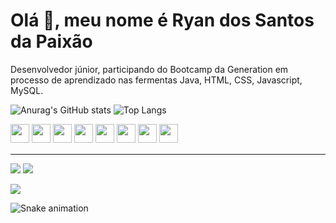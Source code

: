 # Olá 👋, meu nome é Ryan dos Santos da Paixão

Desenvolvedor júnior, participando do Bootcamp da Generation em processo de aprendizado nas fermentas Java, HTML, CSS, Javascript, MySQL.

![Anurag's GitHub stats](https://github-readme-stats.vercel.app/api?username=leaoquara&show_icons=true&theme=highcontrast) ![Top Langs](https://github-readme-stats.vercel.app/api/top-langs/?username=leaoquara&layout=compact&theme=highcontrast)

<p>
<img src="https://img.shields.io/badge/java-%23ED8B00.svg?style=for-the-badge&logo=java&logoColor=white" style="margin-bottom: 4px;" height="30px">
<img src="https://img.shields.io/badge/javascript-%23323330.svg?style=for-the-badge&logo=javascript&logoColor=%23F7DF1E" style="margin-bottom: 4px;" height="30px">
<img src="https://img.shields.io/badge/html5-%23E34F26.svg?style=for-the-badge&logo=html5&logoColor=white" style="margin-bottom: 4px;" height="30px">
<img src="https://img.shields.io/badge/css3-%231572B6.svg?style=for-the-badge&logo=css3&logoColor=white" style="margin-bottom: 4px;" height="30px">
<img src="https://img.shields.io/badge/bootstrap-%23563D7C.svg?style=for-the-badge&logo=bootstrap&logoColor=white" style="margin-bottom: 4px;" height="30px">
<img src="https://img.shields.io/badge/angular-%23DD0031.svg?style=for-the-badge&logo=angular&logoColor=white" style="margin-bottom: 4px;" height="30px">
<img src="https://img.shields.io/badge/git-%23F05033.svg?style=for-the-badge&logo=git&logoColor=white" style="margin-bottom: 4px;" height="30px">
<img src="https://img.shields.io/badge/Linux-FCC624?style=for-the-badge&logo=linux&logoColor=black" style="margin-bottom: 4px;" height="30px">
</p>

<hr>

[<img src="https://img.shields.io/badge/linkedin-%230077B5.svg?&style=for-the-badge&logo=linkedin&logoColor=white" />](https://www.linkedin.com/in/leaoquara/) [<img src="https://img.shields.io/badge/-gmail-2EC866?style=for-the-badge&logo=gmail&logoColor=white" />](mailto:ryansanpaixaos2@gmail.com)

<p><img src="https://github-profile-trophy.vercel.app/?username=leaoquara">
</p>

![Snake animation](https://github.com/leaoquara/leaoquara/blob/output/github-contribution-grid-snake.svg)








